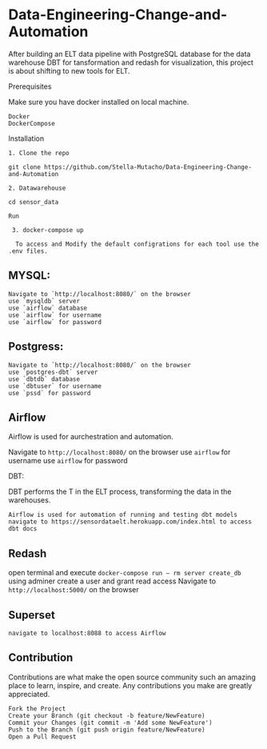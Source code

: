 # Data-Engineering-Change-and-Automation
After building an ELT data pipeline with PostgreSQL database for the data warehouse DBT for tansformation and redash for visualization, this project is about shifting to new tools for ELT.

Prerequisites

Make sure you have docker installed on local machine.

    Docker
    DockerCompose

Installation

    1. Clone the repo

    git clone https://github.com/Stella-Mutacho/Data-Engineering-Change-and-Automation 

    2. Datawarehouse

    cd sensor_data

    Run

     3. docker-compose up

      To access and Modify the default configrations for each tool use the .env files.

## MYSQL:

    Navigate to `http://localhost:8080/` on the browser
    use `mysqldb` server
    use `airflow` database
    use `airflow` for username
    use `airflow` for password

## Postgress:

    Navigate to `http://localhost:8080/` on the browser
    use `postgres-dbt` server
    use `dbtdb` database
    use `dbtuser` for username
    use `pssd` for password

## Airflow

Airflow is used for aurchestration and automation.

Navigate to `http://localhost:8080/` on the browser
use `airflow` for username
use `airflow` for password

DBT:

DBT performs the T in the ELT process, transforming the data in the warehouses.

    Airflow is used for automation of running and testing dbt models
    navigate to https://sensordataelt.herokuapp.com/index.html to access dbt docs

## Redash

open terminal and execute `docker-compose run — rm server create_db`
using adminer create a user and grant read access
Navigate to `http://localhost:5000/` on the browser

## Superset

    navigate to localhost:8088 to access Airflow

## Contribution

Contributions are what make the open source community such an amazing place to learn, inspire, and create. Any contributions you make are greatly appreciated.

    Fork the Project
    Create your Branch (git checkout -b feature/NewFeature)
    Commit your Changes (git commit -m 'Add some NewFeature')
    Push to the Branch (git push origin feature/NewFeature)
    Open a Pull Request


